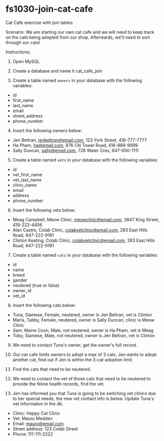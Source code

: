 # fs1030-join-cat-cafe
Cat Cafe exercise with join tables


Scenario: We are starting our own cat cafe and we will need to keep track on the cats being adopted from our shop. Afterwards, we'll need to sort through our cats!

Instructions:

1. Open MySQL

2. Create a database and name it cat_cafe_join

3. Create a table named `owners` in your database with the following variables:

- id
- first_name
- last_name
- email
- street_address
- phone_number

4.  Insert the following owners below: 

- Jen Beltran, jenbeltran@email.com, 123 York Street, 416-777-7777
- Ha Pham, ha@email.com, 876 CN Tower Road, 416-888-9999
- Sally Duncan, sally@email.com, 728 Water Cres, 647-000-1111


5. Create a table named `vets` in your database with the following variables:

- id
- vet_first_name
- vet_last_name
- clinic_name
- email
- address
- phone_number

6.  Insert the following vets below: <br />

- Meag Campbell, Meow Clinic, meowclinic@email.com, 3847 King Street, 416-222-4456
- Alan Castro, Colab Clinic, colabvetclinic@email.com, 283 East Hills Road, 647-222-9191
- Clinton Keating, Colab Clinic, colabvetclinic@email.com, 283 East Hills Road, 647-222-9191


7. Create a table named `cats` in your database with the following variables:

- id
- name
- breed
- gender
- neutered (true or false)
- owner_id
- vet_id

8.  Insert the following cats below: <br />

- Tuna, Siamese, Female, neutered, owner is Jen Beltran, vet is Clinton
- Marla, Tabby, Female, neutered, owner is Sally Duncan, clinic is Meow Clinic
- Sam, Maine Coon, Male, not neutered, owner is Ha Pham, vet is Meag
- Toby, Siamese, Male, not neutered, owner is Jen Beltran, vet is Clinton




9.  We need to contact Tuna's owner, get the owner's full record.

10. Our cat cafe limits owners to adopt a max of 3 cats. Jen wants to adopt another cat, find out if Jen is within the 3-cat adoption limit.

11.  Find the cats that need to be neutered.

12.  We need to contact the vet of those cats that need to be neutered to provide the feline health records, find the vet.

13. Jen has informed you that Tuna is going to be switching vet clinics due to her special needs, the new vet contact info is below. Update Tuna's vet information in the db.

  - Clinic: Happy Cat Clinic
  - Vet: Mauro Medden
  - Email: mauro@email.com
  - Street address: 123 Colab Street
  - Phone: 111-111-2222

